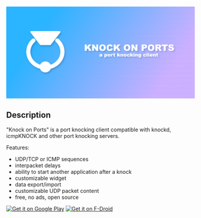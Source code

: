 ![Knock on Ports](app/src/main/play/en-US/listing/featureGraphic/feature.png)
## Description
"Knock on Ports" is a port knocking client compatible with knockd, icmpKNOCK and other port knocking servers.

Features:
* UDP/TCP or ICMP sequences
* interpacket delays
* ability to start another application after a knock
* customizable widget
* data export/import
* customizable UDP packet content
* free, no ads, open source

<a href="https://play.google.com/store/apps/details?id=me.impa.knockonports&pcampaignid=MKT-Other-global-all-co-prtnr-py-PartBadge-Mar2515-1" target="_blank">
<img src="https://play.google.com/intl/en_us/badges/images/generic/en_badge_web_generic.png" 
alt="Get it on Google Play" height="80"/></a>
<a href="https://f-droid.org/packages/me.impa.knockonports/" target="_blank">
<img src="https://f-droid.org/badge/get-it-on.png" alt="Get it on F-Droid" height="80"/></a>
